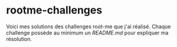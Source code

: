 # rootme-challenges

Voici mes solutions des challenges root-me que j'ai réalisé.
Chaque challenge possède au minimum un *README.md* pour expliquer ma 
résolution. 
